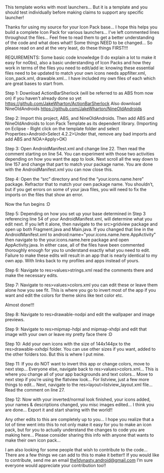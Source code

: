 This template works with most launchers... But it is a template and you should test individually before making claims 
to support any specific launcher!

Thanks for using my source for your Icon Pack base... I hope this helps you build a complete Icon Pack for various 
launchers... I've left commented lines throughout the files... Feel free to read them to get a better understanding 
of the code and what does what!! Some things NEED to be changed... So please read on and at the very least, do these 
things FIRST!!!

REQUIREMENTS:
Some basic code knowledge (I do explain a lot to make it easy for no0bs), also a basic understanding of Icon Packs 
and how they work in terms of the files you need to edit/add ie: knowing these essential files need to be updated to 
match your own icons needs appfilter.xml, icon_pack.xml, drawable.xml... I have included my own files of each which 
are great bases to start from.

Step 1:
Download ActionBarSherlock (will be referred to as ABS from now on) if you haven't already done so yet 
https://github.com/JakeWharton/ActionBarSherlock 
Also download NineOldAndroids https://github.com/JakeWharton/NineOldAndroids

Step 2:
Import this project, ABS, and NineOldAndroids. Then add ABS and NineOldAndroids to Icon Pack Template as its 
dependent library.
(Importing on Eclipse - Right click on the template folder and select Properties>Android>Select 4.2.2>Under that,
remove any bad imports and add ABS and NOA>Apply>OK)

Step 3:
Open AndroidManifest.xml and change line 22. Then read the comment starting on line 54. You can experiment with those 
two activities depending on how you want the app to look. Next scroll all the way down to line 157 and change that 
part to match your package name. You are done with the AndroidManifest.xml you can now close this.

Step 4:
Open the “src” directory and find the “your.icons.name.here” package. Refractor that to match your own package name. 
You shouldn’t, but if you get errors on some of your java files, you will need to fix the imports on the files that 
show an error.

Now the fun begins :D

Step 5:
Depending on how you set up your base determined in Step 3 referencing line 54 of your AndroidManifest.xml, will 
determine what you edit next. If you left it alone, then navigate to the src>gridview package and open up both 
Fragment.java and Main.java. If you changed that line in the AndroidManifest.xml to 
android:name="your.icons.name.here.AppActivity" then navigate to the your.icons.name.here package and open 
AppActivity.java. In either case, all of the files have been commented thoroughly enough for you to understand 
exactly what you need to edit. Failure to make these edits will result in an app that is nearly identical to my own app. With links back to my profiles and apps instead of yours.

Step 6:
Navigate to res>values>strings.xml read the comments there and make the necessary edits.

Step 7:
Navigate to res>values>colors.xml you can edit these or leave them alone how you see fit. This is where you go to 
invert most of the app if you want and edit the colors for theme skins like text color etc.

Almost done!!!

Step 8:
Navigate to res>drawable-nodpi and edit the wallpaper and image previews.

Step 9:
Navigate to res>mipmap-hdpi and mipmap-xhdpi and edit that image with your own or leave my pretty face there :D

Step 10:
Add your own icons with the size of 144x144px to the res>drawable-xxhdpi folder. You can use other sizes if you want, 
added to the other folders too. But this is where I put mine.

Step 11:
If you do NOT want to invert this app or change colors, move to next step... Everyone else, navigate back to 
res>values>colors.xml... This is where you change all of your app backgrounds and text colors... Move to next step 
if you’re using the flatview look... For listview, just a few more things to edit... Next, navigate to the 
res>layout>listview_layout.xml file... Read the comment on line 27.

Step 12:
Now with your inverted/normal look finished, your icons added, your names & descriptions changed, you misc images 
edited... I think you are done... Export it and start sharing with the world!!


Any other edits to this are completely up to you... I hope you realize that a lot of time went into this to not only 
make it easy for you to make an icon pack, but for you to actually understand the changes to code you are making 
here... Please consider sharing this info with anyone that wants to make their own icon pack...


I am also looking for some people that wish to contribute to the code... There are a few things we can add to this 
to make it better!! If you would like to contribute, send me an email the1dynasty.android@gmail.com I’m sure everyone 
would appreciate your contribution too!!
